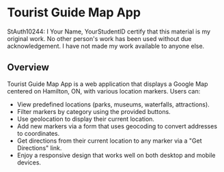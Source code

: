 # Tourist Guide Map App

StAuth10244: I Your Name, YourStudentID certify that this material is my original work. No other person's work has been used without due acknowledgement. I have not made my work available to anyone else.

## Overview

Tourist Guide Map App is a web application that displays a Google Map centered on Hamilton, ON, with various location markers. Users can:

- View predefined locations (parks, museums, waterfalls, attractions).
- Filter markers by category using the provided buttons.
- Use geolocation to display their current location.
- Add new markers via a form that uses geocoding to convert addresses to coordinates.
- Get directions from their current location to any marker via a "Get Directions" link.
- Enjoy a responsive design that works well on both desktop and mobile devices.

